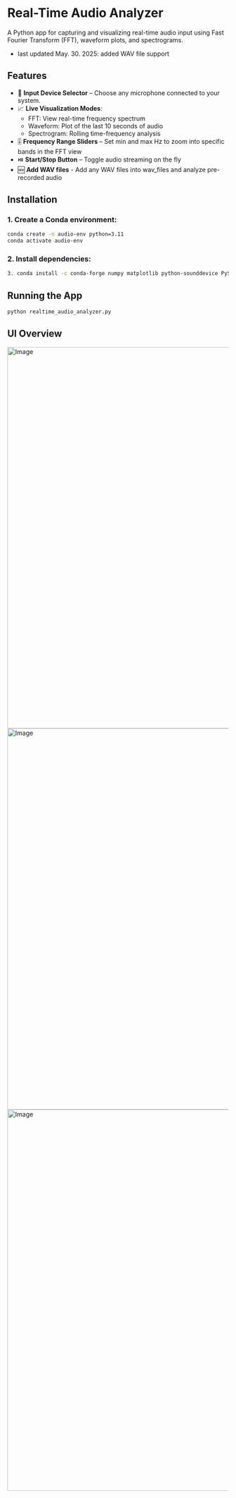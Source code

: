 
# Real-Time Audio Analyzer
A Python app for capturing and visualizing real-time audio input using Fast Fourier Transform (FFT), waveform plots, and spectrograms. 

- last updated May. 30. 2025: added WAV file support

## Features

- 🎤 **Input Device Selector** – Choose any microphone connected to your system.
- 📈 **Live Visualization Modes**:
  - FFT: View real-time frequency spectrum
  - Waveform: Plot of the last 10 seconds of audio
  - Spectrogram: Rolling time-frequency analysis
- 🎚️ **Frequency Range Sliders** – Set min and max Hz to zoom into specific bands in the FFT view
- ⏯️ **Start/Stop Button** – Toggle audio streaming on the fly
- 🆕 **Add WAV files** - Add any WAV files into wav_files and analyze pre-recorded audio

## Installation

### 1. Create a Conda environment:
```bash
conda create -n audio-env python=3.11
conda activate audio-env
```

### 2. Install dependencies:
```bash
3. conda install -c conda-forge numpy matplotlib python-sounddevice PySimpleGUI scipy
```

## Running the App

```bash
python realtime_audio_analyzer.py
```

## UI Overview
<img width="865" alt="Image" src="https://github.com/user-attachments/assets/1994a13f-2b59-473e-8a0d-8a35e4d04770" /> 
<img width="865" alt="Image" src="https://github.com/user-attachments/assets/6113abee-0a30-48c0-841c-e7591420de54" /> 
<img width="865" alt="Image" src="https://github.com/user-attachments/assets/1ecff3ea-0d7e-470a-822f-92fa637d1502" />
